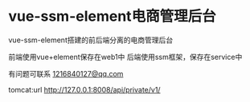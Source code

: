 # vue-ssm-element电商管理后台
vue-ssm-element搭建的前后端分离的电商管理后台

前端使用vue+element保存在web1中
后端使用ssm框架，保存在service中

有问题可联系
1216840127@qq.com

tomcat:url  http://127.0.0.1:8008/api/private/v1/
